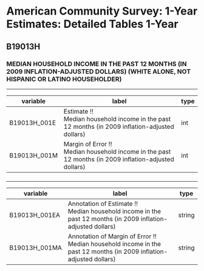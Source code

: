 # American Community Survey: 1-Year Estimates: Detailed Tables 1-Year

## B19013H

### MEDIAN HOUSEHOLD INCOME IN THE PAST 12 MONTHS (IN 2009 INFLATION-ADJUSTED DOLLARS) (WHITE ALONE, NOT HISPANIC OR LATINO HOUSEHOLDER)

___

| variable | label | type |
| ----- | ----- | ----- |
| B19013H_001E | Estimate !!<br>Median household income in the past 12 months (in 2009 inflation-adjusted dollars) | int |
| B19013H_001M | Margin of Error !!<br>Median household income in the past 12 months (in 2009 inflation-adjusted dollars) | int |
### 

___

| variable | label | type |
| ----- | ----- | ----- |
| B19013H_001EA | Annotation of Estimate !!<br>Median household income in the past 12 months (in 2009 inflation-adjusted dollars) | string |
| B19013H_001MA | Annotation of Margin of Error !!<br>Median household income in the past 12 months (in 2009 inflation-adjusted dollars) | string |

